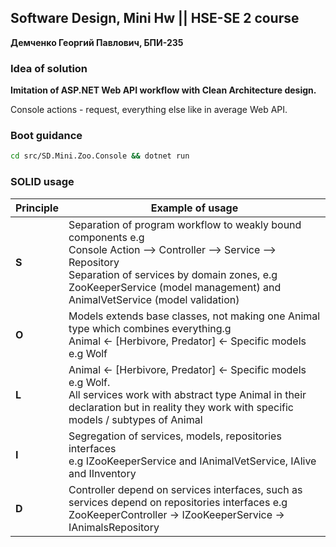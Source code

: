 ## Software Design, Mini Hw || HSE-SE 2 course

**Демченко Георгий Павлович, БПИ-235**

### Idea of solution

**Imitation of ASP.NET Web API workflow with Clean Architecture design.**

Console actions - request, everything else like in average Web API.

### Boot guidance

```bash
cd src/SD.Mini.Zoo.Console && dotnet run
```

### SOLID usage

| **Principle** | **Example of usage**                                                                                                                                                                                                                                     |
|---------------|----------------------------------------------------------------------------------------------------------------------------------------------------------------------------------------------------------------------------------------------------------|
| **S**         | Separation of program workflow to weakly bound components e.g <br> Console Action --> Controller --> Service --> Repository <br> Separation of services by domain zones, e.g ZooKeeperService (model management) and AnimalVetService (model validation) |
| **O**         | Models extends base classes, not making one Animal type which combines everything.g <br> Animal <- [Herbivore, Predator] <- Specific models e.g Wolf <br>                                                                                                |
| **L**         | Animal <- [Herbivore, Predator] <- Specific models e.g Wolf. <br> All services work with abstract type Animal in their declaration but in reality they work with specific models / subtypes of Animal                                                    |
| **I**         | Segregation of services, models, repositories interfaces <br> e.g IZooKeeperService and IAnimalVetService, IAlive and IInventory                                                                                                                         |
| **D**         | Controller depend on services interfaces, such as services depend on repositories interfaces e.g <br> ZooKeeperController -> IZooKeeperService -> IAnimalsRepository                                                                                     |